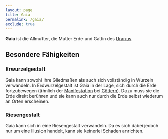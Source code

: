 ```yaml
---
layout: page
title: Gaia
permalink: /gaia/
exclude: true
---
```


**Gaia** ist die Allmutter, die Mutter Erde und Gattin des [Uranus](/uranus/).

## Besondere Fähigkeiten

### Erwurzelgestalt

Gaia kann sowohl ihre Gliedmaßen als auch sich vollständig in Wurzeln verwandeln. In Erdwurzelgestalt ist Gaia in der Lage, sich durch die Erde fortzubewegen (ähnlich der [Manifestation](/manifestation/) bei [Göttern](/goetter/)). Dazu muss sie die Erde direkt berühren und sie kann auch nur durch die Erde selbst wiederum an Orten erscheinen.

### Riesengestalt

Gaia kann sich in eine Riesengestalt verwandeln. Da es sich dabei jedoch nur um eine Illusion handelt, kann sie keinerlei Schaden anrichten.
